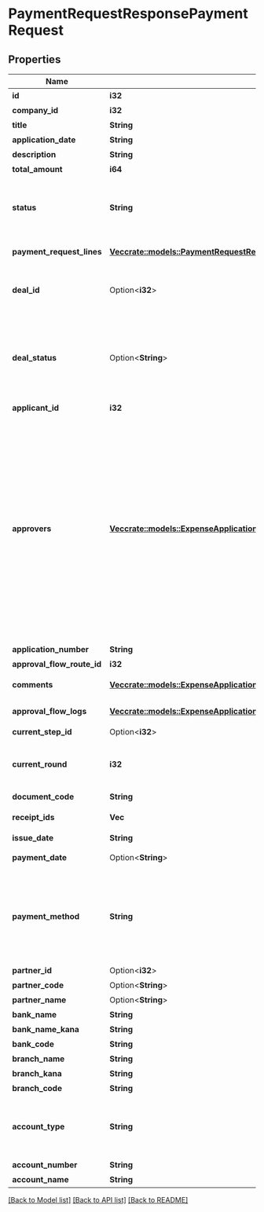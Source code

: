 # PaymentRequestResponsePaymentRequest

## Properties

Name | Type | Description | Notes
------------ | ------------- | ------------- | -------------
**id** | **i32** | 支払依頼ID | 
**company_id** | **i32** | 事業所ID | 
**title** | **String** | 申請タイトル | 
**application_date** | **String** | 申請日 (yyyy-mm-dd) | 
**description** | **String** | 備考 | 
**total_amount** | **i64** | 合計金額 | 
**status** | **String** | 申請ステータス(draft:下書き, in_progress:申請中, approved:承認済, rejected:却下, feedback:差戻し) | 
**payment_request_lines** | [**Vec<crate::models::PaymentRequestResponsePaymentRequestPaymentRequestLinesInner>**](paymentRequestResponse_payment_request_payment_request_lines_inner.md) | 支払依頼の項目行一覧（配列） | 
**deal_id** | Option<**i32**> | 取引ID (申請ステータス:statusがapprovedで、取引が存在する時のみdeal_idが表示されます) | 
**deal_status** | Option<**String**> | 取引ステータス (申請ステータス:statusがapprovedで、取引が存在する時のみdeal_statusが表示されます settled:支払済み, unsettled:支払待ち) | 
**applicant_id** | **i32** | 申請者のユーザーID | 
**approvers** | [**Vec<crate::models::ExpenseApplicationResponseExpenseApplicationApproversInner>**](expenseApplicationResponse_expense_application_approvers_inner.md) | 承認者（配列）   承認ステップのresource_typeがunspecified (指定なし)の場合はapproversはレスポンスに含まれません。   しかし、resource_typeがunspecifiedの承認ステップにおいて誰かが承認・却下・差し戻しのいずれかのアクションを取った後は、   approversはレスポンスに含まれるようになります。   その場合approversにはアクションを行ったステップのIDとアクションを行ったユーザーのIDが含まれます。 | 
**application_number** | **String** | 申請No. | 
**approval_flow_route_id** | **i32** | 申請経路ID | 
**comments** | [**Vec<crate::models::ExpenseApplicationResponseExpenseApplicationCommentsInner>**](expenseApplicationResponse_expense_application_comments_inner.md) | 支払依頼のコメント一覧（配列） | 
**approval_flow_logs** | [**Vec<crate::models::ExpenseApplicationResponseExpenseApplicationApprovalFlowLogsInner>**](expenseApplicationResponse_expense_application_approval_flow_logs_inner.md) | 支払依頼の承認履歴（配列） | 
**current_step_id** | Option<**i32**> | 現在承認ステップID | 
**current_round** | **i32** | 現在のround。差し戻し等により申請がstepの最初からやり直しになるとroundの値が増えます。 | 
**document_code** | **String** | 請求書番号 | 
**receipt_ids** | **Vec<i32>** | ファイルボックス（証憑ファイル）ID | 
**issue_date** | **String** | 発生日 (yyyy-mm-dd) | 
**payment_date** | Option<**String**> | 支払期限 (yyyy-mm-dd) | 
**payment_method** | **String** | 支払方法(none: 指定なし, domestic_bank_transfer: 国内振込, abroad_bank_transfer: 国外振込, account_transfer: 口座振替, credit_card: クレジットカード) | 
**partner_id** | Option<**i32**> | 取引先ID | 
**partner_code** | Option<**String**> | 取引先コード | [optional]
**partner_name** | Option<**String**> | 取引先名 | 
**bank_name** | **String** | 銀行名 | 
**bank_name_kana** | **String** | 銀行名（カナ） | 
**bank_code** | **String** | 銀行コード | 
**branch_name** | **String** | 支店名 | 
**branch_kana** | **String** | 支店名（カナ） | 
**branch_code** | **String** | 支店番号 | 
**account_type** | **String** | 口座種別(ordinary:普通、checking:当座、earmarked:納税準備預金、savings:貯蓄、other:その他) | 
**account_number** | **String** | 口座番号 | 
**account_name** | **String** | 受取人名（カナ） | 

[[Back to Model list]](../README.md#documentation-for-models) [[Back to API list]](../README.md#documentation-for-api-endpoints) [[Back to README]](../README.md)


